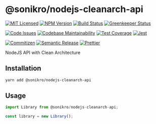 # @sonikro/nodejs-cleanarch-api

[![MIT Licensed][icon-license]][link-license]
[![NPM Version][icon-npm]][link-npm]
[![Build Status][icon-ci]][link-ci]
[![Greenkeeper Status][icon-greenkeeper]][link-greenkeeper]

[![Code Issues][icon-issues]][link-issues]
[![Codebase Maintainability][icon-maintainability]][link-maintainability]
[![Test Coverage][icon-coverage]][link-coverage]
[![Jest][icon-jest]][link-jest]

[![Commitizen][icon-commitizen]][link-commitizen]
[![Semantic Release][icon-semantic-release]][link-semantic-release]
[![Prettier][icon-prettier]][link-prettier]

NodeJS API with Clean Architecture

## Installation

```bash
yarn add @sonikro/nodejs-cleanarch-api
```

## Usage

```typescript
import Library from @sonikro/nodejs-cleanarch-api;

const library = new Library();
```

[icon-license]: https://img.shields.io/github/license/EndemolShineGroup/nodejs-cleanarch-api.svg?longCache=true&style=flat-square
[link-license]: LICENSE
[icon-npm]: https://img.shields.io/npm/v/@endemolshinegroup/nodejs-cleanarch-api.svg?longCache=true&style=flat-square
[link-npm]: https://www.npmjs.com/package/@endemolshinegroup/nodejs-cleanarch-api
[icon-ci]: https://img.shields.io/travis/com/EndemolShineGroup/nodejs-cleanarch-api.svg?longCache=true&style=flat-square
[link-ci]: https://travis-ci.com/EndemolShineGroup/nodejs-cleanarch-api
[icon-greenkeeper]: https://img.shields.io/badge/greenkeeper-enabled-brightgreen.svg?longCache=true&style=flat-square
[link-greenkeeper]: https://greenkeeper.io/

[icon-issues]: https://img.shields.io/codeclimate/issues/EndemolShineGroup/nodejs-cleanarch-api.svg?longCache=true&style=flat-square
[link-issues]: https://codeclimate.com/github/EndemolShineGroup/nodejs-cleanarch-api/issues
[icon-maintainability]: https://img.shields.io/codeclimate/maintainability/EndemolShineGroup/nodejs-cleanarch-api.svg?longCache=true&style=flat-square
[link-maintainability]: https://codeclimate.com/github/EndemolShineGroup/nodejs-cleanarch-api
[icon-coverage]: https://img.shields.io/codecov/c/github/EndemolShineGroup/nodejs-cleanarch-api/develop.svg?longCache=true&style=flat-square
[link-coverage]: https://codecov.io/gh/EndemolShineGroup/nodejs-cleanarch-api

[icon-jest]: https://img.shields.io/badge/tested_with-jest-99424f.svg?longCache=true&style=flat-square
[link-jest]: https://jestjs.io/

[icon-commitizen]: https://img.shields.io/badge/commitizen-friendly-brightgreen.svg?longCache=true&style=flat-square
[link-commitizen]: http://commitizen.github.io/cz-cli/
[icon-semantic-release]: https://img.shields.io/badge/%20%20%F0%9F%93%A6%F0%9F%9A%80-semantic--release-e10079.svg?longCache=true&style=flat-square
[link-semantic-release]: https://semantic-release.gitbooks.io/semantic-release/
[icon-prettier]: https://img.shields.io/badge/code_style-prettier-ff69b4.svg?longCache=true&style=flat-square
[link-prettier]: https://prettier.io/
